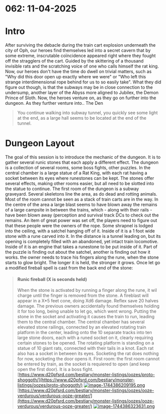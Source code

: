 # 062: 11-04-2025
# Intro
After surviving the debacle during the train cart explosion underneath the city of Oph, our heroes find themselves led into a secret cavern that by some extreme, inscrutable coïncidence appeared right where they fought off the stragglers of the cart. Guided by the skittering of a thousand invisible rats and the scratching voice of one who calls himself the rat king. Now, our heroes don't have the time do dwell on trivial matters, such as "Why did this door open up exactly where we were" or "Who left this strange interdimensional rope behind for us to so easily take". What they did figure out though, is that the subways may be in close connection to the undersump, another layer of the Abyss more aligned to Jubilex, the Demon Prince of Sloth.
Now, the heroes venture on, as they go on further into the dungeon. As they further venture into.. The Den
> You continue walking into subway tunnel, you quickly see some light at the end, as a large hall seems to be located at the end of the tunnel.
# Dungeon Layout
The goal of this session is to introduce the mechanic of the dungeon. It is to gather several runic stones that each apply a different effect. The dungeon is a collection of several rooms, some boss fights, other puzzles. In the central chamber is a large statue of a Rat King, with each rat having a socket between its eyes where runestones can be kept. The stones offer several effects, making other rooms easier, but all need to be slotted into the statue to continue.
The first room of the dungeon is a subway graveyard. Several skeletons line the area, as do dead and rotting animals. Most of the room cannot be seen as a stack of train carts are in the way. In the centre of the area a large blast seems to have blown away the remains of a large campsite in between the trains, which - along with their rails - have been blown away (perception and survival track DCs to check out the remains. An item of great power was set off, the players need to figure out that these people were the owners of the rope. Some shrapnel is lodged into the ceiling, with a satchel hanging off of it. Inside of it is a 1 foot wide stone with a rune carved into it. In the distance is a tunnel leading on, but its opening is completely filled with an abandoned, yet intact train locomotive. Inside of it is an engine that takes a runestone to be put inside of it.
Part of the puzzle is finding out about the satchel, another is finding out how it works. the owner needs to trace his fingers along the rune, when the stone starts to glow bright. The longer it is held, the stronger it grows. Once let go a modified fireball spell is cast from the back end of the stone:
> #### Runic fireball (X is seconds held)
> 
> When the stone is activated by running a finger along the rune, it wil charge until the finger is removed from the stone. A fireblast will appear in a X*5 feet cone, doing Xd6 damage. Reflex save 20 halves damage.
The previous owners accidentally found themselves holding it for too long, being unable to let go, which went wrong.
Putting the stone in the socket and activating it causes the train to run, leading them to the central chamber. The central chamber has several elevated stone railings, connected by an elevated rotating train platform in the center, leading onto the 10 separate tracks into ten large stone doors, each with a runed socket on it, clearly requiring certain stones to be opened. The rotating platform is standing on a statue of 10 giant rats, connected with their tails in a knot. Each rat also has a socket in between its eyes. Socketing the rat does nothing for now, socketing the door opens it.
First room:
the first room cannot be entered by train, as the socket is requiered to open (and keep open the first door). It is a boss fight.
[https://www.d20pfsrd.com/bestiary/monster-listings/oozes/proto-shoggoth/](https://www.d20pfsrd.com/bestiary/monster-listings/oozes/proto-shoggoth/)
[![image-1744386209195.png](https://dnd.eholten.eu/uploads/images/gallery/2025-04/scaled-1680-/image-1744386209195.png)](https://dnd.eholten.eu/uploads/images/gallery/2025-04/image-1744386209195.png)
[https://www.d20pfsrd.com/bestiary/monster-listings/oozes/ooze-verdurous/verdurous-ooze-greater/](https://www.d20pfsrd.com/bestiary/monster-listings/oozes/ooze-verdurous/verdurous-ooze-greater/)
[![image-1744386323631.png](https://dnd.eholten.eu/uploads/images/gallery/2025-04/scaled-1680-/image-1744386323631.png)](https://dnd.eholten.eu/uploads/images/gallery/2025-04/image-1744386323631.png)
